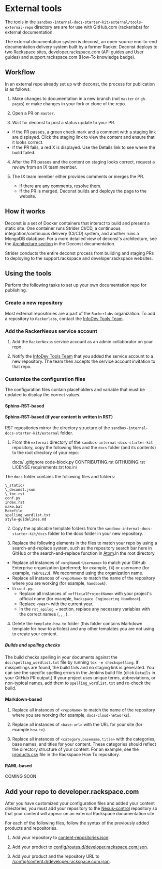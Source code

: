 # External tools

The tools in the `sandbox-internal-docs-starter-kit/external/tools-external-repo` directory are are for use with GitHub.com (rackerlabs) for external documentation.

The external documentation system is deconst, an open-source end-to-end documentation delivery system built by a
former Racker. Deconst deploys to two Rackspace sites,
developer.rackspace.com (API guides and User guides) and support.rackspace.com (How-To knowledge badge).

## Workflow

In an external repo already set up with deconst, the process for publication is
as follows:

1. Make changes to documentation in a new branch (not `master` or `gh-pages`) or make changes in your fork or clone of the repo.

2. Open a PR on `master`.

3. Wait for deconst to post a status update to your PR.

  - If the PR passes, a green check mark and a comment with a staging link are displayed. Click the staging link to view the content and ensure that it looks correct.
  - If the PR fails, a red X is displayed. Use the Details link to see where the build failed.

4. After the PR passes and the content on staging looks correct, request a review from an IX team member.

5. The IX team member either provides comments or merges the PR.

    - If there are any comments, resolve them.
    - If the PR is merged, Deconst builds and deploys the page to the website.

## How it works

Deconst is a set of Docker containers that interact to build and present a
static site. One container runs Strider CI/CD, a continuous integration/continuous delivery (CI/CD) system, and
another runs a MongoDB database. For a more detailed view of deconst's
architecture, see the [Architecture section](http://deconst-docs-rtd.readthedocs.io/en/latest/developing/architecture.html) in the Deconst documentation.

Strider conducts the entire deconst process from building and staging PRs to
deploying to the support.rackspace and developer.rackspace websites.

## Using the tools

Perform the following tasks to set up your own documentation repo for publishing.

### Create a new repository

Most external repositories are a part of the `Rackerlabs`
organization. To add a repository to `Rackerlabs`, contact the
[InfoDev Tools Team](mailto:mailto:infodev-tools@rackspace.com).

### Add the RackerNexus service account

1. Add the `RackerNexus` service account as an admin collaborator on your repo.

2. Notify the [InfoDev Tools
Team](mailto:mailto:infodev-tools@rackspace.com) that you added the
service account to a new repository. The team then accepts the service
account invitation to that repo.

### Customize the configuration files

The configuration files contain placeholders and variable that must be updated to display the correct values.

#### Sphinx-RST-based

#### Sphinx-RST-based (if your content is written in RST)

RST repositories mirror the directory structure of the `sandbox-internal-docs-starter-kit/external` folder.

1. From the `external` directory of the `sandbox-internal-docs-starter-kit` repository, copy the following files and the `docs` folder (and its contents) to the root directory of your repo:


    docs/
    .gitignore
    code-block.py
    CONTRIBUTING.rst
    GITHUBING.rst
    LICENSE
    requirements.txt
    tox.ini

The `docs` folder contains the following files and folders:

    \_static/
    \_deconst.json
    \_toc.rst
    conf.py
    index.rst
    make.bat
    Makefile
    spelling_wordlist.txt
    style-guidelines.md

2. Copy the applicable template folders from the `sandbox-internal-docs-starter-kit/docs` folder to the docs folder in your new repository.

3. Replace the following elements in the files to match your repo by
   using a search-and-replace system, such as the repository search
   bar here in GitHub or the search-and-replace function in
   [Atom](https://atom.io).In the root directory.

- Replace all instances of `<orgNameOrUsername>` to match your GitHub
  Enterprise organization (preferred; for example, `IX`) or username
  (for example, `rakr0123`). We recommend using the organization name.
- Replace all instances of `<repoName>` to match the name of the
  repository where you are working (for example, `handbook`).
- In `conf.py`:
  - Replace all instances of `<officialProjectName>` with your
    project's official name (for example, `Rackspace Engineering
    Handbook`).
  - Replace `<year>` with the current year.
  - In the `rst_epilog =` section, replace any necessary variables with the correct names (<officialProjectName>, <officialProjectName API>, <version>, <PRODUCT NAME>).

4. Delete the `template-how-to` folder (this folder contains Markdown template for how-to articles) and any other templates you are not using to create your content.

##### Builds and spelling checks

The build checks spelling in your documents against the
`doc/spelling_wordlist.txt` file by running `tox -e checkspelling`. If
misspellings are found, the build fails and no staging link is
generated. You can see the specific spelling errors in the Jenkins
build file (click `Details` in your GitHub PR output.) If your project
uses unique terms, abbreviations, or non-typical names, add them to
`spelling_wordlist.txt` and re-check the build.

#### Markdown-based

1. Replace all instances of `<repoName>` to match the name of the repository where you are working (for example, `docs-cloud-networks`).

2. Replace all instances of `<base-url>` with the URL for your site (for example `how-to`).

3. Replace all instances of `<category,basename,title>` with the categories, base names, and titles for your content. These categories should reflect the directory structure of your content. For an example, see the [products.csv](https://github.com/rackerlabs/rackspace-how-to/blob/master/products.csv) file in the Rackspace How To repository.

#### RAML-based

COMING SOON

## Add your repo to developer.rackspace.com

After you have customized your configuration files and added your content directories, you must add your repository to the [Nexus-control](https://github.com/rackerlabs/nexus-control) repository so that your content will appear on an external Rackspace documentation site.

For each of the following files, follow the syntax of the previously added products and repositories.

1. Add your repository to [content-repositories.json](https://github.com/rackerlabs/nexus-control/blob/master/content-repositories.json).

2. Add your product to [config/routes.d/developer.rackspace.com.json](https://github.com/rackerlabs/nexus-control/blob/master/config/routes.d/developer.rackspace.com.json).

3. Add your product and the repository URL to [/config/content.d/developer.rackspace.com.json](https://github.com/rackerlabs/nexus-control/blob/master/config/content.d/developer.rackspace.com.json).
